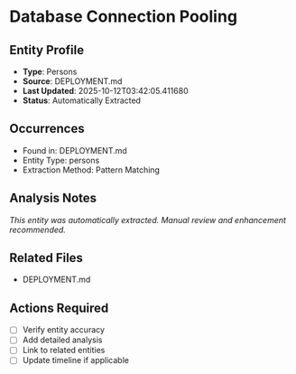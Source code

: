 # Database Connection Pooling

## Entity Profile
- **Type**: Persons
- **Source**: DEPLOYMENT.md
- **Last Updated**: 2025-10-12T03:42:05.411680
- **Status**: Automatically Extracted

## Occurrences
- Found in: DEPLOYMENT.md
- Entity Type: persons
- Extraction Method: Pattern Matching

## Analysis Notes
*This entity was automatically extracted. Manual review and enhancement recommended.*

## Related Files
- DEPLOYMENT.md

## Actions Required
- [ ] Verify entity accuracy
- [ ] Add detailed analysis
- [ ] Link to related entities
- [ ] Update timeline if applicable
